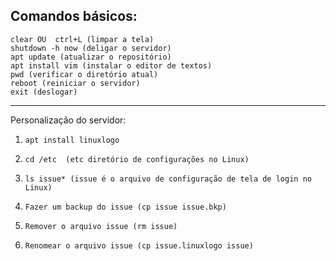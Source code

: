 ## Comandos básicos:

    clear OU  ctrl+L (limpar a tela) 
    shutdown -h now (deligar o servidor)
    apt update (atualizar o repositório)
    apt install vim (instalar o editor de textos)
    pwd (verificar o diretório atual)
    reboot (reiniciar o servidor)
    exit (deslogar)

____________________________________________
Personalização do servidor:
1)     apt install linuxlogo
2)     cd /etc  (etc diretório de configurações no Linux)
3)     ls issue* (issue é o arquivo de configuração de tela de login no Linux)
4)     Fazer um backup do issue (cp issue issue.bkp)
5)     Remover o arquivo issue (rm issue)
6)     Renomear o arquivo issue (cp issue.linuxlogo issue) 



